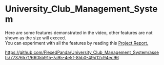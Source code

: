 # University_Club_Management_System

Here are some features demonstrated in the video, other features are not shown as the size will exceed.<br>
You can experiment with all the features by reading this <a href="Others/Group 3_CSE370_Lab_Project_Report.pdf">Project Report.</a>

https://github.com/FlexedPanda/University_Club_Management_System/assets/77376571/6605b915-7a95-4e5f-85b0-49d12c94ec96
